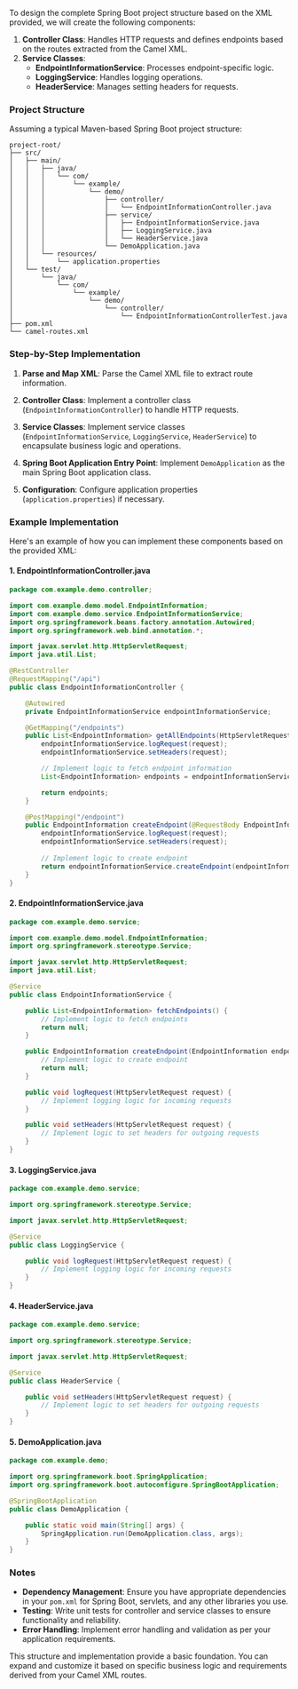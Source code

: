 To design the complete Spring Boot project structure based on the XML provided, we will create the following components:

1. **Controller Class**: Handles HTTP requests and defines endpoints based on the routes extracted from the Camel XML.
2. **Service Classes**:
   - **EndpointInformationService**: Processes endpoint-specific logic.
   - **LoggingService**: Handles logging operations.
   - **HeaderService**: Manages setting headers for requests.

### Project Structure

Assuming a typical Maven-based Spring Boot project structure:

```
project-root/
├── src/
│   ├── main/
│   │   ├── java/
│   │   │   └── com/
│   │   │       └── example/
│   │   │           └── demo/
│   │   │               ├── controller/
│   │   │               │   └── EndpointInformationController.java
│   │   │               ├── service/
│   │   │               │   ├── EndpointInformationService.java
│   │   │               │   ├── LoggingService.java
│   │   │               │   └── HeaderService.java
│   │   │               └── DemoApplication.java
│   │   └── resources/
│   │       └── application.properties
│   └── test/
│       └── java/
│           └── com/
│               └── example/
│                   └── demo/
│                       └── controller/
│                           └── EndpointInformationControllerTest.java
├── pom.xml
└── camel-routes.xml
```

### Step-by-Step Implementation

1. **Parse and Map XML**: Parse the Camel XML file to extract route information.

2. **Controller Class**: Implement a controller class (`EndpointInformationController`) to handle HTTP requests.

3. **Service Classes**: Implement service classes (`EndpointInformationService`, `LoggingService`, `HeaderService`) to encapsulate business logic and operations.

4. **Spring Boot Application Entry Point**: Implement `DemoApplication` as the main Spring Boot application class.

5. **Configuration**: Configure application properties (`application.properties`) if necessary.

### Example Implementation

Here's an example of how you can implement these components based on the provided XML:

#### 1. EndpointInformationController.java

```java
package com.example.demo.controller;

import com.example.demo.model.EndpointInformation;
import com.example.demo.service.EndpointInformationService;
import org.springframework.beans.factory.annotation.Autowired;
import org.springframework.web.bind.annotation.*;

import javax.servlet.http.HttpServletRequest;
import java.util.List;

@RestController
@RequestMapping("/api")
public class EndpointInformationController {

    @Autowired
    private EndpointInformationService endpointInformationService;

    @GetMapping("/endpoints")
    public List<EndpointInformation> getAllEndpoints(HttpServletRequest request) {
        endpointInformationService.logRequest(request);
        endpointInformationService.setHeaders(request);

        // Implement logic to fetch endpoint information
        List<EndpointInformation> endpoints = endpointInformationService.fetchEndpoints();

        return endpoints;
    }

    @PostMapping("/endpoint")
    public EndpointInformation createEndpoint(@RequestBody EndpointInformation endpointInformation, HttpServletRequest request) {
        endpointInformationService.logRequest(request);
        endpointInformationService.setHeaders(request);
        
        // Implement logic to create endpoint
        return endpointInformationService.createEndpoint(endpointInformation);
    }
}
```

#### 2. EndpointInformationService.java

```java
package com.example.demo.service;

import com.example.demo.model.EndpointInformation;
import org.springframework.stereotype.Service;

import javax.servlet.http.HttpServletRequest;
import java.util.List;

@Service
public class EndpointInformationService {

    public List<EndpointInformation> fetchEndpoints() {
        // Implement logic to fetch endpoints
        return null;
    }

    public EndpointInformation createEndpoint(EndpointInformation endpointInformation) {
        // Implement logic to create endpoint
        return null;
    }

    public void logRequest(HttpServletRequest request) {
        // Implement logging logic for incoming requests
    }

    public void setHeaders(HttpServletRequest request) {
        // Implement logic to set headers for outgoing requests
    }
}
```

#### 3. LoggingService.java

```java
package com.example.demo.service;

import org.springframework.stereotype.Service;

import javax.servlet.http.HttpServletRequest;

@Service
public class LoggingService {

    public void logRequest(HttpServletRequest request) {
        // Implement logging logic for incoming requests
    }
}
```

#### 4. HeaderService.java

```java
package com.example.demo.service;

import org.springframework.stereotype.Service;

import javax.servlet.http.HttpServletRequest;

@Service
public class HeaderService {

    public void setHeaders(HttpServletRequest request) {
        // Implement logic to set headers for outgoing requests
    }
}
```

#### 5. DemoApplication.java

```java
package com.example.demo;

import org.springframework.boot.SpringApplication;
import org.springframework.boot.autoconfigure.SpringBootApplication;

@SpringBootApplication
public class DemoApplication {

    public static void main(String[] args) {
        SpringApplication.run(DemoApplication.class, args);
    }
}
```

### Notes

- **Dependency Management**: Ensure you have appropriate dependencies in your `pom.xml` for Spring Boot, servlets, and any other libraries you use.
- **Testing**: Write unit tests for controller and service classes to ensure functionality and reliability.
- **Error Handling**: Implement error handling and validation as per your application requirements.

This structure and implementation provide a basic foundation. You can expand and customize it based on specific business logic and requirements derived from your Camel XML routes.
